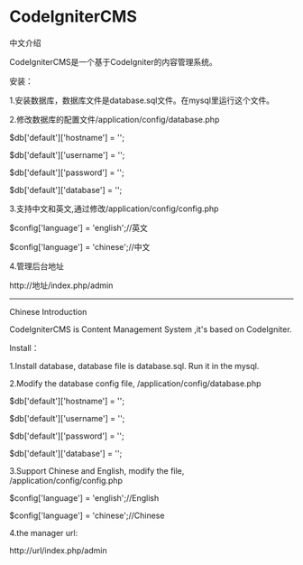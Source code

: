 CodeIgniterCMS
==============

中文介绍

CodeIgniterCMS是一个基于CodeIgniter的内容管理系统。

安装：

1.安装数据库，数据库文件是database.sql文件。在mysql里运行这个文件。

2.修改数据库的配置文件/application/config/database.php
  
  $db['default']['hostname'] = '';
  
  $db['default']['username'] = '';
  
  $db['default']['password'] = '';
  
  $db['default']['database'] = '';
  
3.支持中文和英文,通过修改/application/config/config.php
  
  $config['language']  = 'english';//英文
  
  $config['language']  = 'chinese';//中文
  
4.管理后台地址

  http://地址/index.php/admin
  

-----------------------

Chinese Introduction

CodeIgniterCMS is Content Management System ,it's based on CodeIgniter.

Install：

1.Install database, database file is database.sql. Run it in the mysql.

2.Modify the database config file, /application/config/database.php
  
  $db['default']['hostname'] = '';
  
  $db['default']['username'] = '';
  
  $db['default']['password'] = '';
  
  $db['default']['database'] = '';
  
3.Support Chinese and English, modify the file, /application/config/config.php
  
  $config['language']  = 'english';//English
  
  $config['language']  = 'chinese';//Chinese
  
4.the manager url:

  http://url/index.php/admin
